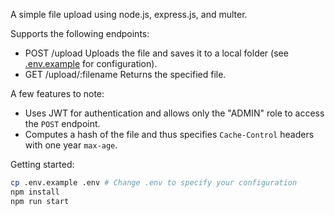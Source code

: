 A simple file upload using node.js, express.js, and multer.

Supports the following endpoints:

- POST /upload
  Uploads the file and saves it to a local folder (see [.env.example](.env.example) for configuration).
- GET /upload/:filename
  Returns the specified file.

A few features to note:

- Uses JWT for authentication and allows only the "ADMIN" role to access the `POST` endpoint.
- Computes a hash of the file and thus specifies `Cache-Control` headers with one year `max-age`.

Getting started:

```sh
cp .env.example .env # Change .env to specify your configuration
npm install
npm run start
```
